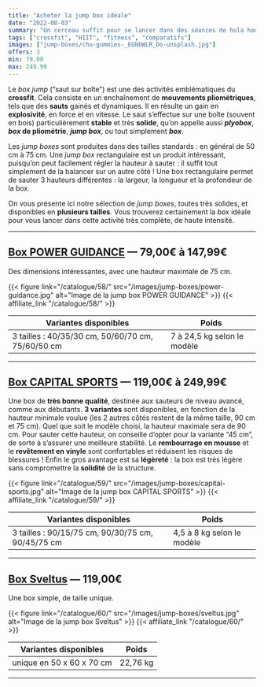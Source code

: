 ```yaml
---
title: "Acheter la jump box idéale"
date: "2022-08-03"
summary: "Un cerceau suffit pour se lancer dans des séances de hula hoop, une activité très intense qui brûle des calories en un temps record !"
tags: ["crossfit", "HIIT", "fitness", "comparatifs"]
images: ["jump-boxes/chu-gummies-_EGNbWLR_Do-unsplash.jpg"]
offers: 3
min: 79.00
max: 249.99
---
```

Le *box jump* (“saut sur boîte”) est une des activités emblématiques du
**crossfit**. Cela consiste en un enchaînement de **mouvements pliométriques**,
tels que des **sauts** gainés et dynamiques. Il en résulte un gain en
**explosivité**, en force et en vitesse. Le saut s’effectue sur une boîte
(souvent en bois) particulièrement **stable** et très **solide**, qu’on appelle
aussi ***plyobox***, ***box* de pliométrie**, ***jump box***, ou tout simplement ***box***.

Les *jump boxes* sont produites dans des tailles standards : en général
de 50 cm à 75 cm. Une *jump box* rectangulaire est un produit intéressant,
puisqu’on peut facilement régler la hauteur à sauter : il suffit tout
simplement de la balancer sur un autre côté !  Une box rectangulaire
permet de sauter 3 hauteurs différentes : la largeur, la longueur et
la profondeur de la box.

On vous présente ici notre sélection de *jump boxes*, toutes très solides,
et disponibles en **plusieurs tailles**. Vous trouverez certainement la *box*
idéale pour vous lancer dans cette activité très complète, de haute
intensité.

---
## [Box POWER GUIDANCE](/catalogue/58/) — 79,00€ à 147,99€

Des dimensions intéressantes, avec une hauteur maximale de 75 cm.

{{< figure link="/catalogue/58/" src="/images/jump-boxes/power-guidance.jpg" alt="Image de la jump box POWER GUIDANCE" >}}
{{< affiliate_link "/catalogue/58/" >}}

| Variantes disponibles                              |    Poids                     |
| -------                                            | --------------               |
| 3 tailles : 40/35/30 cm, 50/60/70 cm, 75/60/50 cm  | 7 à 24,5 kg selon le modèle  |
---
## [Box CAPITAL SPORTS](/catalogue/59/) — 119,00€ à 249,99€

Une box de **très bonne qualité**, destinée aux sauteurs de niveau avancé,
comme aux débutants. **3 variantes** sont disponibles, en fonction de la
hauteur minimale voulue (les 2 autres côtés restent de la même taille,
90 cm et 75 cm).
Quel que soit le modèle choisi, la hauteur maximale sera de 90 cm. Pour
sauter cette hauteur, on conseille d’opter pour la variante “45 cm”,
de sorte à s’assurer une meilleure stabilité. Le **rembourrage en mousse**
et le **revêtement en vinyle** sont confortables et réduisent les risques
de blessures ! Enfin le gros avantage est sa **légèreté** : la box est
très légère sans compromettre la **solidité** de la structure.


{{< figure link="/catalogue/59/" src="/images/jump-boxes/capital-sports.jpg" alt="Image de la jump box CAPITAL SPORTS" >}}
{{< affiliate_link "/catalogue/59/" >}}

| Variantes disponibles                              |    Poids                     |
| -------                                            | --------------               |
| 3 tailles : 90/15/75 cm, 90/30/75 cm, 90/45/75 cm  | 4,5 à 8 kg selon le modèle   |
---
## [Box Sveltus](/catalogue/60/) — 119,00€

Une box simple, de taille unique.

{{< figure link="/catalogue/60/" src="/images/jump-boxes/sveltus.jpg" alt="Image de la jump box Sveltus" >}}
{{< affiliate_link "/catalogue/60/" >}}

| Variantes disponibles      |    Poids         |
| -------                    | --------------   |
| unique en 50 x 60 x 70 cm  |  22,76 kg        |
---
